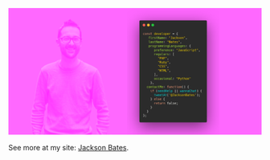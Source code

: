 [![Jackson Bates is a software developer specialising in JavaScript](https://github.com/JacksonBates/JacksonBates/blob/master/github_hero.png)](https://jacksonbates.com)

See more at my site: <a href="https://jacksonbates.com">Jackson Bates</a>.

<!--
**JacksonBates/JacksonBates** is a ✨ _special_ ✨ repository because its `README.md` (this file) appears on your GitHub profile.

Here are some ideas to get you started:

- 🔭 I’m currently working on ...
- 🌱 I’m currently learning ...
- 👯 I’m looking to collaborate on ...
- 🤔 I’m looking for help with ...
- 💬 Ask me about ...
- 📫 How to reach me: ...
- 😄 Pronouns: ...
- ⚡ Fun fact: ...
-->

